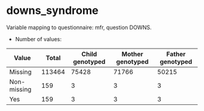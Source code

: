# downs_syndrome
Variable mapping to questionnaire: mfr, question DOWNS.
- Number of values:

| Value | Total | Child genotyped | Mother genotyped | Father genotyped |
| ----- | ----- | --------------- | ---------------- | ---------------- |
| Missing | 113464 | 75428 | 71766 | 50215 |
| Non-missing | 159 | 3 | 3 | 3 |
| Yes | 159 | 3 | 3 |3 |



